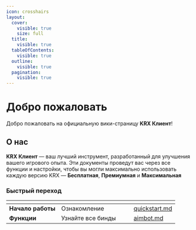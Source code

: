 ```yaml
---
icon: crosshairs
layout:
  cover:
    visible: true
    size: full
  title:
    visible: true
  tableOfContents:
    visible: true
  outline:
    visible: true
  pagination:
    visible: true
---
```


# Добро пожаловать  

Добро пожаловать на официальную вики-страницу **KRX Клиент**!  

## О нас  

**KRX Клиент** — ваш лучший инструмент, разработанный для улучшения вашего игрового опыта. Эти документы проведут вас через все функции и настройки, чтобы вы могли максимально использовать каждую версию KRX — **Бесплатная**, **Премиумная** и **Максимальная**

### Быстрый переход

<table data-view="cards">
  <thead>
    <tr><th></th><th></th><th data-hidden data-card-cover data-type="files"></th><th data-hidden></th><th data-hidden data-card-target data-type="content-ref"></th></tr>
  </thead>
  <tbody>
    <tr><td><strong>Начало работы</strong></td><td>Ознакомление</td><td></td><td></td><td><a href="getting-started/quickstart.md">quickstart.md</a></td></tr>
    <tr><td><strong>Функции</strong></td><td>Узнайте все бинды</td><td></td><td></td><td><a href="features/aimbot.md">aimbot.md</a></td></tr>
  </tbody>
</table>
